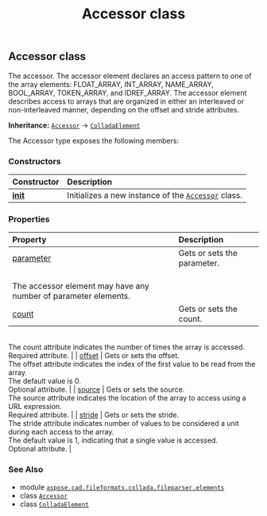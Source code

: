 ﻿---
title: Accessor class
second_title: Aspose.CAD for Python via .NET API References
description: 
type: docs
weight: 10
url: /aspose.cad.fileformats.collada.fileparser.elements/accessor/
is_root: false
---

## Accessor class

The accessor.
The accessor element declares an access pattern to one of the array elements:
FLOAT_ARRAY, INT_ARRAY, NAME_ARRAY, BOOL_ARRAY, TOKEN_ARRAY, and IDREF_ARRAY.
The accessor element describes access to arrays that are organized in either an interleaved or non-interleaved manner,
depending on the offset and stride attributes.



**Inheritance:** [`Accessor`](/cad/python-net/aspose.cad.fileformats.collada.fileparser.elements/accessor) → 
[`ColladaElement`](/cad/python-net/aspose.cad.fileformats.collada.fileparser.elements/colladaelement)



The Accessor type exposes the following members:

### Constructors
| Constructor | Description |
| :- | :- |
| [__init__](/cad/python-net/aspose.cad.fileformats.collada.fileparser.elements/accessor/__init__/#) | Initializes a new instance of the [`Accessor`](/cad/python-net/aspose.cad.fileformats.collada.fileparser.elements/accessor) class. |


### Properties
| Property | Description |
| :- | :- |
| [parameter](/cad/python-net/aspose.cad.fileformats.collada.fileparser.elements/accessor/parameter) | Gets or sets the parameter.<br/>The accessor element may have any number of parameter elements. |
| [count](/cad/python-net/aspose.cad.fileformats.collada.fileparser.elements/accessor/count) | Gets or sets the count.<br/>The count attribute indicates the number of times the array is accessed.<br/>Required attribute. |
| [offset](/cad/python-net/aspose.cad.fileformats.collada.fileparser.elements/accessor/offset) | Gets or sets the offset.<br/>The offset attribute indicates the index of the first value to be read from the array.<br/>The default value is 0.<br/>Optional attribute. |
| [source](/cad/python-net/aspose.cad.fileformats.collada.fileparser.elements/accessor/source) | Gets or sets the source.<br/>The source attribute indicates the location of the array to access using a URL expression.<br/>Required attribute. |
| [stride](/cad/python-net/aspose.cad.fileformats.collada.fileparser.elements/accessor/stride) | Gets or sets the stride.<br/>The stride attribute indicates number of values to be considered a unit during each access to the array.<br/>The default value is 1, indicating that a single value is accessed.<br/>Optional attribute. |



### See Also
* module [`aspose.cad.fileformats.collada.fileparser.elements`](..)
* class [`Accessor`](/cad/python-net/aspose.cad.fileformats.collada.fileparser.elements/accessor)
* class [`ColladaElement`](/cad/python-net/aspose.cad.fileformats.collada.fileparser.elements/colladaelement)
